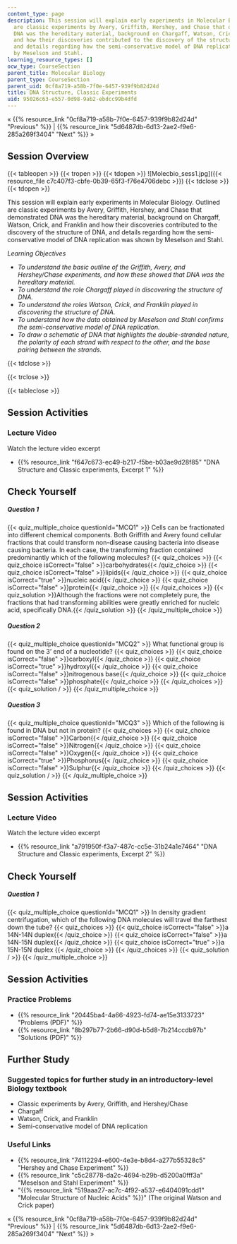 ```yaml
---
content_type: page
description: This session will explain early experiments in Molecular Biology. Outlined
  are classic experiments by Avery, Griffith, Hershey, and Chase that demonstrated
  DNA was the hereditary material, background on Chargaff, Watson, Crick, and Franklin
  and how their discoveries contributed to the discovery of the structure of DNA,
  and details regarding how the semi-conservative model of DNA replication was shown
  by Meselson and Stahl.
learning_resource_types: []
ocw_type: CourseSection
parent_title: Molecular Biology
parent_type: CourseSection
parent_uid: 0cf8a719-a58b-7f0e-6457-939f9b82d24d
title: DNA Structure, Classic Experiments
uid: 95026c63-e557-0d98-9ab2-ebdcc99b4dfd
---
```


« {{% resource_link "0cf8a719-a58b-7f0e-6457-939f9b82d24d" "Previous" %}} | {{% resource_link "5d6487db-6d13-2ae2-f9e6-285a269f3404" "Next" %}} »

Session Overview
----------------

{{< tableopen >}}
{{< tropen >}}
{{< tdopen >}}
![Molecbio_sess1.jpg]({{< resource_file c7c407f3-cbfe-0b39-65f3-f76e4706debc >}})
{{< tdclose >}}
{{< tdopen >}}


This session will explain early experiments in Molecular Biology. Outlined are classic experiments by Avery, Griffith, Hershey, and Chase that demonstrated DNA was the hereditary material, background on Chargaff, Watson, Crick, and Franklin and how their discoveries contributed to the discovery of the structure of DNA, and details regarding how the semi-conservative model of DNA replication was shown by Meselson and Stahl.

_Learning Objectives_

*   _To understand the basic outline of the Griffith, Avery, and Hershey/Chase experiments, and how these showed that DNA was the hereditary material._
*   _To understand the role Chargaff played in discovering the structure of DNA._
*   _To understand the roles Watson, Crick, and Franklin played in discovering the structure of DNA._
*   _To understand how the data obtained by Meselson and Stahl confirms the semi-conservative model of DNA replication._
*   _To draw a schematic of DNA that highlights the double-stranded nature, the polarity of each strand with respect to the other, and the base pairing between the strands._


{{< tdclose >}}

{{< trclose >}}

{{< tableclose >}}

Session Activities
------------------

### Lecture Video

Watch the lecture video excerpt

*   {{% resource_link "f647c673-ec49-b217-f5be-b03ae9d28f85" "DNA Structure and Classic experiments, Excerpt 1" %}}

Check Yourself
--------------

##### Question 1
 {{< quiz_multiple_choice questionId="MCQ1" >}} Cells can be fractionated into different chemical components. Both Griffith and Avery found cellular fractions that could transform non-disease causing bacteria into disease causing bacteria. In each case, the transforming fraction contained predominantly which of the following molecules?  {{< quiz_choices >}} {{< quiz_choice isCorrect="false" >}}carbohydrates{{< /quiz_choice >}} {{< quiz_choice isCorrect="false" >}}lipids{{< /quiz_choice >}} {{< quiz_choice isCorrect="true" >}}nucleic acid{{< /quiz_choice >}} {{< quiz_choice isCorrect="false" >}}protein{{< /quiz_choice >}} {{< /quiz_choices >}} {{< quiz_solution >}}Although the fractions were not completely pure, the fractions that had transforming abilities were greatly enriched for nucleic acid, specifically DNA.{{< /quiz_solution >}} {{< /quiz_multiple_choice >}}
##### Question 2
 {{< quiz_multiple_choice questionId="MCQ2" >}} What functional group is found on the 3’ end of a nucleotide? {{< quiz_choices >}} {{< quiz_choice isCorrect="false" >}}carboxyl{{< /quiz_choice >}} {{< quiz_choice isCorrect="true" >}}hydroxyl{{< /quiz_choice >}} {{< quiz_choice isCorrect="false" >}}nitrogenous base{{< /quiz_choice >}} {{< quiz_choice isCorrect="false" >}}phosphate{{< /quiz_choice >}} {{< /quiz_choices >}} {{< quiz_solution / >}} {{< /quiz_multiple_choice >}}
##### Question 3
 {{< quiz_multiple_choice questionId="MCQ3" >}} Which of the following is found in DNA but not in protein? {{< quiz_choices >}} {{< quiz_choice isCorrect="false" >}}Carbon{{< /quiz_choice >}} {{< quiz_choice isCorrect="false" >}}Nitrogen{{< /quiz_choice >}} {{< quiz_choice isCorrect="false" >}}Oxygen{{< /quiz_choice >}} {{< quiz_choice isCorrect="true" >}}Phosphorus{{< /quiz_choice >}} {{< quiz_choice isCorrect="false" >}}Sulphur{{< /quiz_choice >}} {{< /quiz_choices >}} {{< quiz_solution / >}} {{< /quiz_multiple_choice >}}

Session Activities
------------------

### Lecture Video

Watch the lecture video excerpt

*   {{% resource_link "a791950f-f3a7-487c-cc5e-31b24a1e7464" "DNA Structure and Classic experiments, Excerpt 2" %}}

Check Yourself
--------------

##### Question 1
 {{< quiz_multiple_choice questionId="MCQ1" >}} In density gradient centrifugation, which of the following DNA molecules will travel the farthest down the tube? {{< quiz_choices >}} {{< quiz_choice isCorrect="false" >}}a 14N-14N duplex{{< /quiz_choice >}} {{< quiz_choice isCorrect="false" >}}a 14N-15N duplex{{< /quiz_choice >}} {{< quiz_choice isCorrect="true" >}}a 15N-15N duplex {{< /quiz_choice >}} {{< /quiz_choices >}} {{< quiz_solution / >}} {{< /quiz_multiple_choice >}}

Session Activities
------------------

### Practice Problems

*   {{% resource_link "20445ba4-4a66-4923-fd74-ae15e3133723" "Problems (PDF)" %}}
*   {{% resource_link "8b297b77-2b66-d90d-b5d8-7b214ccdb97b" "Solutions (PDF)" %}}

Further Study
-------------

### Suggested topics for further study in an introductory-level Biology textbook

*   Classic experiments by Avery, Griffith, and Hershey/Chase
*   Chargaff
*   Watson, Crick, and Franklin
*   Semi-conservative model of DNA replication

### Useful Links

*   {{% resource_link "74112294-e600-4e3e-b8d4-a277b55328c5" "Hershey and Chase Experiment" %}}
*   {{% resource_link "c5c28778-da2c-4694-b29b-d5200a0fff3a" "Meselson and Stahl Experiment" %}}
*   "{{% resource_link "519aaa27-ac7c-4f92-a537-e6404091cdd1" "Molecular Structure of Nucleic Acids" %}}" (The original Watson and Crick paper)

« {{% resource_link "0cf8a719-a58b-7f0e-6457-939f9b82d24d" "Previous" %}} | {{% resource_link "5d6487db-6d13-2ae2-f9e6-285a269f3404" "Next" %}} »